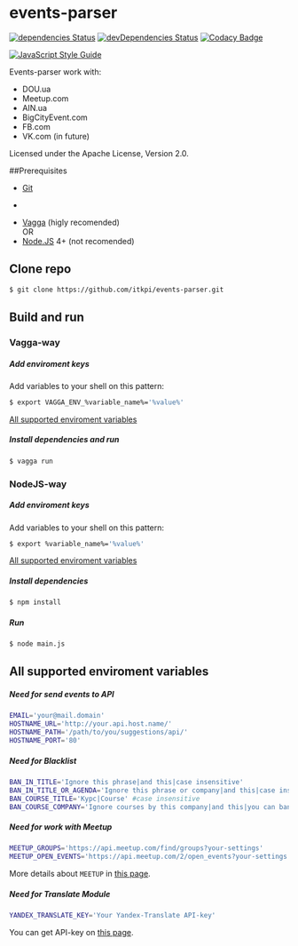 # events-parser

[![dependencies Status](https://david-dm.org/itkpi/events-parser/status.svg?style=flat-square)](https://david-dm.org/itkpi/events-parser)
[![devDependencies Status](https://david-dm.org/itkpi/events-parser/dev-status.svg?style=flat-square)](https://david-dm.org/itkpi/events-parser?type=dev)
[![Codacy Badge](https://api.codacy.com/project/badge/Grade/c779272f058541ffb6aeb57aa1630c43)](https://www.codacy.com/app/m-vlasov/events-parser?utm_source=github.com&amp;utm_medium=referral&amp;utm_content=itkpi/events-parser&amp;utm_campaign=Badge_Grade)

[![JavaScript Style Guide](https://cdn.rawgit.com/feross/standard/master/badge.svg)](https://github.com/feross/standard)

Events-parser work with:
* DOU.ua
* Meetup.com
* AIN.ua
* BigCityEvent.com
* FB.com
* VK.com (in future)

Licensed under the Apache License, Version 2.0.



##Prerequisites
* [Git](https://git-scm.com/downloads)

+
* [Vagga](http://vagga.readthedocs.io/en/latest/installation.html) (higly recomended)
<br>OR
* [Node.JS](https://nodejs.org/uk/) 4+ (not recomended)



## Clone repo
```bash
$ git clone https://github.com/itkpi/events-parser.git
```



## Build and run



### Vagga-way

##### Add enviroment keys
Add variables to your shell on this pattern:
```bash
$ export VAGGA_ENV_%variable_name%='%value%'
```
[All supported enviroment variables](#all-supported-enviroment-variables)

##### Install dependencies and run
```bash
$ vagga run
```



### NodeJS-way

##### Add enviroment keys
Add variables to your shell on this pattern:
```bash
$ export %variable_name%='%value%'
```
[All supported enviroment variables](#all-supported-enviroment-variables)

##### Install dependencies
```bash
$ npm install
```

##### Run
```bash
$ node main.js
```



## All supported enviroment variables

##### Need for send events to API
```bash
EMAIL='your@mail.domain' 
HOSTNAME_URL='http://your.api.host.name/'
HOSTNAME_PATH='/path/to/you/suggestions/api/'
HOSTNAME_PORT='80'
```

##### Need for Blacklist
```bash
BAN_IN_TITLE='Ignore this phrase|and this|case insensitive'
BAN_IN_TITLE_OR_AGENDA='Ignore this phrase or company|and this|case insensitive'
BAN_COURSE_TITLE='Курс|Course' #case insensitive
BAN_COURSE_COMPANY='Ignore courses by this company|and this|you can ban by URLs - it\'s more efective'
```

##### Need for work with Meetup
```bash
MEETUP_GROUPS='https://api.meetup.com/find/groups?your-settings' 
MEETUP_OPEN_EVENTS='https://api.meetup.com/2/open_events?your-settings' 
```
More details about `MEETUP` in [this page](https://github.com/itkpi/events-parser/wiki/Meetup.com).

##### Need for Translate Module

```bash
YANDEX_TRANSLATE_KEY='Your Yandex-Translate API-key'
```
You can get API-key on [this page](https://tech.yandex.ru/keys/get/?service=trnsl).
